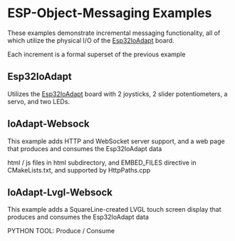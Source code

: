 # ESP-Object-Messaging Examples

These examples demonstrate incremental messaging functionality, all of which utilize the physical I/O of
the [Esp32IoAdapt](https://github.com/jacobvc/ESP32-Hardware-Boards/tree/main/Esp32IoAdapt) board.

Each increment is a formal superset of the previous example

## Esp32IoAdapt
Utilizes the [Esp32IoAdapt](https://github.com/jacobvc/ESP32-Hardware-Boards/tree/main/Esp32IoAdapt) board with 2 joysticks, 2 slider potentiometers, a servo, and two LEDs.  

## IoAdapt-Websock
This example adds HTTP and WebSocket server support, and a web page that produces and consumes the Esp32IoAdapt data

html / js files in html subdirectory, and EMBED_FILES directive in CMakeLists.txt, and supported by HttpPaths.cpp
## IoAdapt-Lvgl-Websock
This example adds a SquareLine-created LVGL touch screen display that produces and consumes the Esp32IoAdapt data

PYTHON TOOL: Produce / Consume
